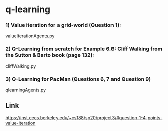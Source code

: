 # q-learning


### 1) Value iteration for a grid-world (Question 1): 

valueIterationAgents.py

### 2) Q-Learning from scratch for Example 6.6: Cliff Walking from the Sutton & Barto book (page 132):

cliffWalking,py

### 3) Q-Learning for PacMan (Questions 6, 7 and Question 9)

qlearningAgents.py

## Link

https://inst.eecs.berkeley.edu/~cs188/sp20/project3/#question-1-4-points-value-iteration